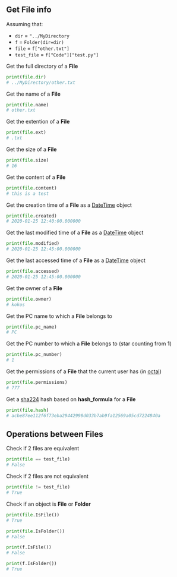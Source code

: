 ## Get File info
Assuming that:
* ```dir``` = ```"../MyDirectory```
* ```f``` = ```Folder(dir=dir)```
* ```file``` = ```f["other.txt"]```
* ```test_file``` = ```f["Code"]["test.py"]```

Get the full directory of a **File**
```python
print(file.dir)
# ../MyDirectory/other.txt
```
Get the name of a **File**
```python
print(file.name)
# other.txt
```
Get the extention of a **File**
```python
print(file.ext)
# .txt
```
Get the size of a **File**
```python
print(file.size)
# 16
```
Get the content of a **File**
```python
print(file.content)
# this is a test
```
Get the creation time of a **File** as a [DateTime](https://pypi.org/project/DateTime/) object
```python
print(file.created)
# 2020-01-25 12:40:00.000000
```
Get the last modified time of a **File** as a [DateTime](https://pypi.org/project/DateTime/) object
```python
print(file.modified)
# 2020-01-25 12:45:00.000000
```
Get the last accessed time of a **File** as a [DateTime](https://pypi.org/project/DateTime/) object
```python
print(file.accessed)
# 2020-01-25 12:45:00.000000
```
Get the owner of a **File**
```python
print(file.owner)
# kokos
```
Get the PC name to which a **File** belongs to
```python
print(file.pc_name)
# PC
```
Get the PC number to which a **File** belongs to (star counting from **1**)
```python
print(file.pc_number)
# 1
```
Get the permissions of a **File** that the current user has (in [octal](https://www.google.com/search?q=octal+permissions))
```python
print(file.permissions)
# 777
```
Get a [sha224](https://www.google.com/search?q=sha224+hash+algorithm) hash based on **hash_formula** for a **File**
```python
print(file.hash)
# acbe87ee112f6f73eba29442998d033b7ab9fa12569a05cd7224840a
```
## Operations between Files
Check if 2 files are equivalent
```python
print(file == test_file)
# False
```
Check if 2 files are not equivalent
```python
print(file != test_file)
# True
```
Check if an object is **File** or **Folder**
```python
print(file.IsFile())
# True

print(file.IsFolder())
# False

print(f.IsFile())
# False

print(f.IsFolder())
# True
```
